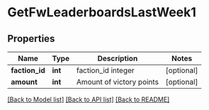 # GetFwLeaderboardsLastWeek1

## Properties
Name | Type | Description | Notes
------------ | ------------- | ------------- | -------------
**faction_id** | **int** | faction_id integer | [optional] 
**amount** | **int** | Amount of victory points | [optional] 

[[Back to Model list]](../README.md#documentation-for-models) [[Back to API list]](../README.md#documentation-for-api-endpoints) [[Back to README]](../README.md)


